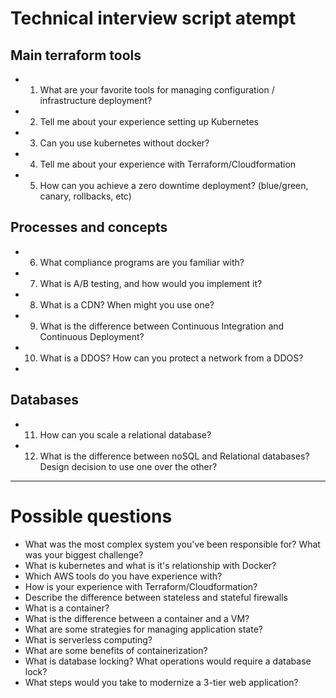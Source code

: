 # Technical interview script atempt

## Main terraform tools
 - 1. What are your favorite tools for managing configuration / infrastructure deployment?
 - 2. Tell me about your experience setting up Kubernetes
 - 3. Can you use kubernetes without docker?
 - 4. Tell me about your experience with Terraform/Cloudformation
 - 5. How can you achieve a zero downtime deployment? (blue/green,
canary, rollbacks, etc)
## Processes and concepts
 - 6. What compliance programs are you familiar with?
 - 7. What is A/B testing, and how would you implement it?
 - 8. What is a CDN? When might you use one?
 - 9. What is the difference between Continuous Integration and Continuous Deployment?
 - 10. What is a DDOS? How can you protect a network from a DDOS?
 - 
## Databases
 - 11. How can you scale a relational database?
 - 12. What is the difference between noSQL and Relational databases? Design decision to use one over the other?

----

# Possible questions

 - What was the most complex system you've been responsible for? What was your biggest challenge?
 - What is kubernetes and what is it's relationship with Docker?
 - Which AWS tools do you have experience with?
 - How is your experience with Terraform/Cloudformation?
 - Describe the difference between stateless and stateful firewalls
 - What is a container?
 - What is the difference between a container and a VM? 
 - What are some strategies for managing application state?
 - What is serverless computing?
 - What are some benefits of containerization?
 - What is database locking? What operations would require a database lock?
 - What steps would you take to modernize a 3-tier web
application?
